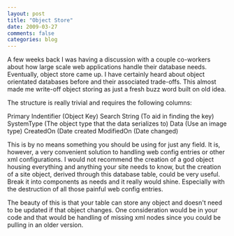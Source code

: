```yaml
---
layout: post
title: "Object Store"
date: 2009-03-27
comments: false
categories: blog
---
```


A few weeks back I was having a discussion with a couple co-workers about how large scale web applications handle their database needs. Eventually, object store came up. I have certainly heard about object orientated databases before and their associated trade-offs. This almost made me write-off object storing as just a fresh buzz word built on old idea.

The structure is really trivial and requires the following columns:

Primary Indentifier (Object Key)
Search String (To aid in finding the key)
SystemType (The object type that the data serializes to)
Data (Use an image type)
CreatedOn (Date created
ModifiedOn (Date changed)

This is by no means something you should be using for just any field. It is, however, a very convenient solution to handling web config entries or other xml configurations. I would not recommend the creation of a god object housing everything and anything your site needs to know, but the creation of a site object, derived through this database table, could be very useful. Break it into components as needs and it really would shine. Especially with the destruction of all those painful web config entries.

The beauty of this is that your table can store any object and doesn't need to be updated if that object changes. One consideration would be in your code and that would be handling of missing xml nodes since you could be pulling in an older version.
